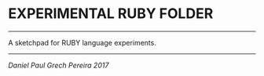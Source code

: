 # EXPERIMENTAL RUBY FOLDER
---

A sketchpad for RUBY language experiments.

---
*Daniel Paul Grech Pereira 2017*
